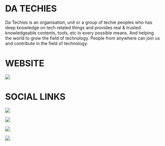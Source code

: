# DA TECHIES
Da Techies is an organisation, unit or a group of techie peoples
who has deep knowledge on tech related things and provides real & trusted knowledgeable
contents, tools, etc in every possible means. And helping the world to grow the field of technology.
People from anywhere can join us and contribute in the field of technology.

# WEBSITE 
<p align=left">
  <a href="https://www.techiesindia.site" target="_blank"><img src="https://img.shields.io/badge/Website%20-techiesindia.site-blue?style=for-the-badge&logo=website"></a>
</p>

# SOCIAL LINKS
<p align="left">
  <a href="https://www.youtube.com/datechies" target="_blank"><img src="https://img.shields.io/badge/Youtube-Da%20Techies%20-red?style=for-the-badge&logo=youtube"></a>
  
  <a href="https://www.instagram.com/datechies" target="_blank"><img src="https://img.shields.io/badge/Instagram%20-%40datechies-orange?style=for-the-badge&logo=instagram"></a>

  <a href="https://facebook.com/pagedatechies" target="_blank"><img src="https://img.shields.io/badge/Facebook-@pagedatechies%20-lightblue?style=for-the-badge&logo=facebook"></a>

  <a href="https://github.com/datechies" target="_blank"><img src="https://img.shields.io/badge/GitHub-DaTechies%20-lightgrey?style=for-the-badge&logo=github"></a>

</p>



